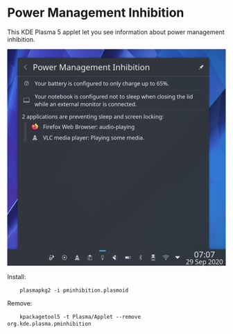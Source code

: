 # Power Management Inhibition

This KDE Plasma 5 applet let you see information about power management inhibition.

![Screenshot](screenshot.png)

Install:
```
    plasmapkg2 -i pminhibition.plasmoid
```
Remove:
```
    kpackagetool5 -t Plasma/Applet --remove org.kde.plasma.pminhibition
```
